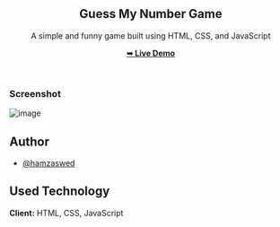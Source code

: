 <div align="center">

  <br />
  <br />

  <h2 align="center">Guess My Number Game</h2>

A simple and funny game built using HTML, CSS, and JavaScript

<a href="https://hamzaswed.github.io/vanillajs-guess-my-number-game/"><strong>➥ Live Demo</strong></a>

</div>

<br />

### Screenshot

![image](https://github.com/hamzaswed/omnifood-template/assets/81015655/2e817e5f-5287-4680-b17e-35ec22a22731)

## Author

- [@hamzaswed](https://github.com/hamzaswed)

## Used Technology

**Client:** HTML, CSS, JavaScript

